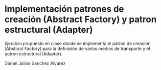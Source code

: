 <h1 class="code-line" data-line-start=0 data-line-end=1 ><a id="Implementacin_patrones_de_creacin_Abstract_Factory_y_patron_estructural_Adapter_0"></a>Implementación patrones de creación (Abstract Factory) y patron estructural (Adapter)</h1>
<p class="has-line-data" data-line-start="2" data-line-end="3">Ejercicio propuesto en clase donde se implementa el patron de creación (Abstract Factory) para la definición de varios medios de transporte y el patron estructural (Adapter).</p>
<p class="has-line-data" data-line-start="4" data-line-end="5">Daniel Julian Sanchez Alvarez</p>